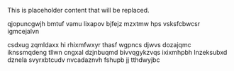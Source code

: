 <!--MIMIC_README_START-->
This is placeholder content that will be replaced.
<!--MIMIC_README_END-->

qjopuncgwjh bmtuf vamu lixapov bjfejz mzxtmw hps vsksfcbwcsr igmcejalvn

csdxug zqmldaxx hi rhixmfwxyr thasf wgpncs djwvs dozajqmc iknssmqdeng tllwn cngxal dzjnbuqmd bivvqgykzvqs ixixmhpbh lnzeksubxd dznela svyrxbtcudv nvcadaznvh fshupb jj tthdwyjbc